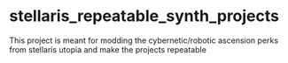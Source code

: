 # stellaris_repeatable_synth_projects
This project is meant for modding the cybernetic/robotic ascension perks from stellaris utopia and make the projects repeatable
